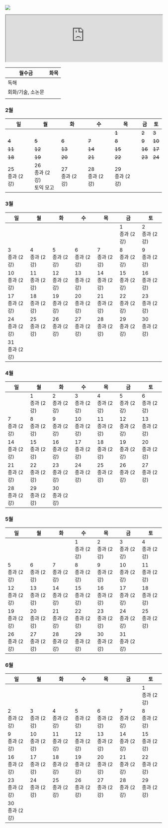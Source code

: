 ![](https://jeong-jimin-github.github.io/EJU-HTML/)
<iframe width=100% src="https://jeong-jimin-github.github.io/EJU-HTML/"></iframe>

| 월수금        | 화목  |
| ---------- | --- |
| 독해         |     |
| 회화/기술, 소논문 |     |
|            |     |

### 2월

| 일             | 월                      | 화             | 수             | 목             | 금      | 토      |
| ------------- | ---------------------- | ------------- | ------------- | ------------- | ------ | ------ |
|               |                        |               |               | ~~1~~         | ~~2~~  | ~~3~~  |
| ~~4~~         | ~~5~~                  | ~~6~~         | ~~7~~         | ~~8~~         | ~~9~~  | ~~10~~ |
| ~~11~~        | ~~12~~                 | ~~13~~        | ~~14~~        | ~~15~~        | ~~16~~ | ~~17~~ |
| ~~18~~        | ~~19~~                 | ~~20~~        | ~~21~~        | ~~22~~        | ~~23~~ | ~~24~~ |
| 25<br>종과 (2강) | 26<br>종과 (2강)<br>토익 모고 | 27<br>종과 (2강) | 28<br>종과 (2강) | 29<br>종과 (2강) |        |        |


### 3월

| 일             | 월             | 화             | 수             | 목             | 금             | 토             |
| ------------- | ------------- | ------------- | ------------- | ------------- | ------------- | ------------- |
|               |               |               |               |               | 1<br>종과 (2강)  | 2<br>종과 (2강)  |
| 3<br>종과 (2강)  | 4<br>종과 (2강)  | 5<br>종과 (2강)  | 6<br>종과 (2강)  | 7<br>종과 (2강)  | 8<br>종과 (2강)  | 9<br>종과 (2강)  |
| 10<br>종과 (2강) | 11<br>종과 (2강) | 12<br>종과 (2강) | 13<br>종과 (2강) | 14<br>종과 (2강) | 15<br>종과 (2강) | 16<br>종과 (2강) |
| 17<br>종과 (2강) | 18<br>종과 (2강) | 19<br>종과 (2강) | 20<br>종과 (2강) | 21<br>종과 (2강) | 22<br>종과 (2강) | 23<br>종과 (2강) |
| 24<br>종과 (2강) | 25<br>종과 (2강) | 26<br>종과 (2강) | 27<br>종과 (2강) | 28<br>종과 (2강) | 29<br>종과 (2강) | 30<br>종과 (2강) |
| 31<br>종과 (2강) |               |               |               |               |               |               |

### 4월

| 일             | 월             | 화             | 수             | 목             | 금             | 토             |
| ------------- | ------------- | ------------- | ------------- | ------------- | ------------- | ------------- |
|               | 1<br>종과 (2강)  | 2<br>종과 (2강)  | 3<br>종과 (2강)  | 4<br>종과 (2강)  | 5<br>종과 (2강)  | 6<br>종과 (2강)  |
| 7<br>종과 (2강)  | 8<br>종과 (2강)  | 9<br>종과 (2강)  | 10<br>종과 (2강) | 11<br>종과 (2강) | 12<br>종과 (2강) | 13<br>종과 (2강) |
| 14<br>종과 (2강) | 15<br>종과 (2강) | 16<br>종과 (2강) | 17<br>종과 (2강) | 18<br>종과 (2강) | 19<br>종과 (2강) | 20<br>종과 (2강) |
| 21<br>종과 (2강) | 22<br>종과 (2강) | 23<br>종과 (2강) | 24<br>종과 (2강) | 25<br>종과 (2강) | 26<br>종과 (2강) | 27<br>종과 (2강) |
| 28<br>종과 (2강) | 29<br>종과 (2강) | 30<br>종과 (2강) |               |               |               |               |

### 5월

| 일             | 월             | 화             | 수             | 목             | 금             | 토             |
| ------------- | ------------- | ------------- | ------------- | ------------- | ------------- | ------------- |
|               |               |               | 1<br>종과 (2강)  | 2<br>종과 (2강)  | 3<br>종과 (2강)  | 4<br>종과 (2강)  |
| 5<br>종과 (2강)  | 6<br>종과 (2강)  | 7<br>종과 (2강)  | 8<br>종과 (2강)  | 9<br>종과 (2강)  | 10<br>종과 (2강) | 11<br>종과 (2강) |
| 12<br>종과 (2강) | 13<br>종과 (2강) | 14<br>종과 (2강) | 15<br>종과 (2강) | 16<br>종과 (2강) | 17<br>종과 (2강) | 18<br>종과 (2강) |
| 19<br>종과 (2강) | 20<br>종과 (2강) | 21<br>종과 (2강) | 22<br>종과 (2강) | 23<br>종과 (2강) | 24<br>종과 (2강) | 25<br>종과 (2강) |
| 26<br>종과 (2강) | 27<br>종과 (2강) | 28<br>종과 (2강) | 29<br>종과 (2강) | 30<br>종과 (2강) | 31<br>종과 (2강) |               |

### 6월

  

| 일             | 월             | 화             | 수             | 목             | 금             | 토             |
| ------------- | ------------- | ------------- | ------------- | ------------- | ------------- | ------------- |
|               |               |               |               |               |               | 1<br>종과 (2강)  |
| 2<br>종과 (2강)  | 3<br>종과 (2강)  | 4<br>종과 (2강)  | 5<br>종과 (2강)  | 6<br>종과 (2강)  | 7<br>종과 (2강)  | 8<br>종과 (2강)  |
| 9<br>종과 (2강)  | 10<br>종과 (2강) | 11<br>종과 (2강) | 12<br>종과 (2강) | 13<br>종과 (2강) | 14<br>종과 (2강) | 15<br>종과 (2강) |
| 16<br>종과 (2강) | 17<br>종과 (2강) | 18<br>종과 (2강) | 19<br>종과 (2강) | 20<br>종과 (2강) | 21<br>종과 (2강) | 22<br>종과 (2강) |
| 23<br>종과 (2강) | 24<br>종과 (2강) | 25<br>종과 (2강) | 26<br>종과 (2강) | 27<br>종과 (2강) | 28<br>종과 (2강) | 29<br>종과 (2강) |
| 30<br>종과 (2강) |               |               |               |               |               |               |